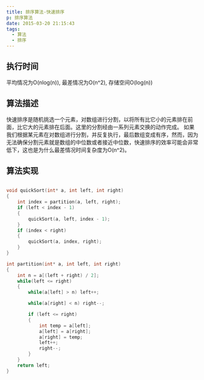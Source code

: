```yaml
---
title: 排序算法-快速排序
p: 排序算法
date: 2015-03-20 21:15:43
tags:
  - 算法
  - 排序
---
```

## 执行时间
平均情况为O(nlog(n)), 最差情况为O(n^2), 存储空间O(log(n))

## 算法描述
快速排序是随机挑选一个元素，对数组进行分割，以将所有比它小的元素排在前面，比它大的元素排在后面。这里的分割经由一系列元素交换的动作完成。
如果我们根据某元素在对数组进行分割，并反复执行，最后数组变成有序，然而，因为无法确保分割元素就是数组的中位数或者接近中位数，快速排序的效率可能会非常低下，这也是为什么最差情况时间复杂度为O(n^2)。

## 算法实现

``` c

void quickSort(int* a, int left, int right)
{
    int index = partition(a, left, right);
    if (left < index - 1)
    {
        quickSort(a, left, index - 1);
    }
    if (index < right)
    {
        quickSort(a, index, right);
    }
}

int partition(int* a, int left, int right)
{
    int n = a[(left + right) / 2];
    while(left <= right)
    {
        while(a[left] > n) left++;

        while(a[right] < n) right--;

        if (left <= right)
        {
            int temp = a[left];
            a[left] = a[right];
            a[right] = temp;
            left++;
            right--;
        }
    }
    return left;
}
```